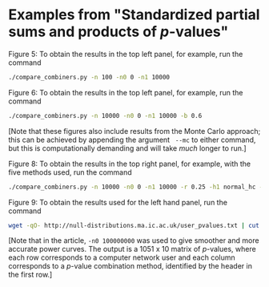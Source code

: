 # Examples from "Standardized partial sums and products of *p*-values"

Figure 5: To obtain the results in the top left panel, for example, run the command

```bash
./compare_combiners.py -n 100 -n0 0 -n1 10000
```

Figure 6: To obtain the results in the top left panel, for example, run the command

```bash
./compare_combiners.py -n 10000 -n0 0 -n1 10000 -b 0.6
```

[Note that these figures also include results from the Monte Carlo approach; this can be achieved by appending the argument ` --mc` to either command, but this is computationally demanding and will take *much* longer to run.]

Figure 8: To obtain the results in the top right panel, for example, with the five methods used, run the command

```bash
./compare_combiners.py -n 10000 -n0 0 -n1 10000 -r 0.25 -h1 normal_hc -m higher_criticism standardised_product truncated_product fisher simes
```

Figure 9: To obtain the results used for the left hand panel, run the command

```bash
wget -qO- http://null-distributions.ma.ic.ac.uk/user_pvalues.txt | cut -f2 | ./compare_combiners.py -n0 10000 -m standardised_product2 standardised_product modified_berk_jones truncated_product fisher higher_criticism2 standardised_sum standardised_complementary_product higher_criticism simes
```

[Note that in the article, `-n0 100000000` was used to give smoother and more accurate power curves. The output is a 1051 x 10 matrix of *p*-values, where each row corresponds to a computer network user and each column corresponds to a *p*-value combination method, identified by the header in the first row.]
